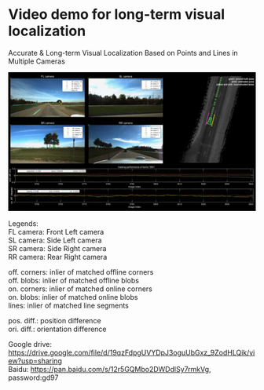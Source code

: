 # Video demo for long-term visual localization
Accurate & Long-term Visual Localization Based on Points and Lines in Multiple Cameras

![](https://github.com/roylin1229/long-term-loc/blob/main/img/demo.png)

Legends:  
FL camera:    Front Left camera  
SL camera:    Side Left camera  
SR camera:    Side Right camera  
RR camera:    Rear Right camera  

off. corners: inlier of matched offline corners  
off. blobs:   inlier of matched offline blobs  
on. corners:  inlier of matched online corners  
on. blobs:    inlier of matched online blobs  
lines:        inlier of matched line segments  

pos. diff.:   position difference  
ori. diff.:   orientation difference  

Google drive: https://drive.google.com/file/d/19qzFdpgUVYDpJ3oguUbGxz_9ZodHLQik/view?usp=sharing  
Baidu: https://pan.baidu.com/s/12r5GQMbo2DWDdlSy7rmkVg, password:gd97
